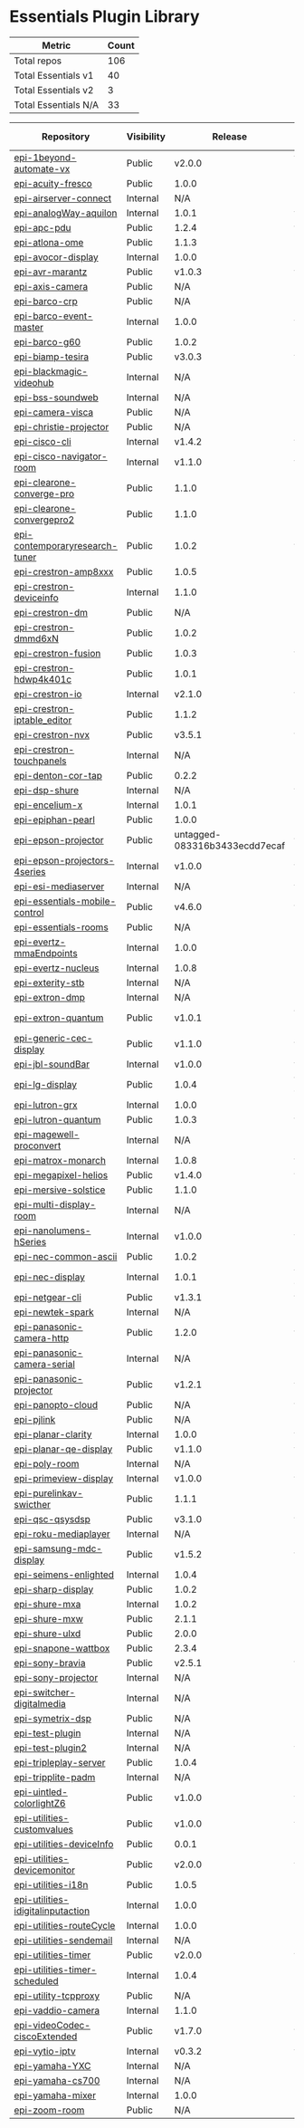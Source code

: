 # Essentials Plugin Library

| Metric                 | Count |
|------------------------|-------|
| Total repos            | 106 |
| Total Essentials v1    | 40 |
| Total Essentials v2    | 3 |
| Total Essentials N/A   | 33 |


| Repository                          | Visibility | Release | Build Output | Min Essentials |
|-------------------------------------|------------|---------|--------------|----------------|
| [epi-1beyond-automate-vx](https://github.com/PepperDash/epi-1beyond-automate-vx) | Public | v2.0.0 | v2.1.0-feature-add-interfaces-and-messengers.2 | 2.0.0 |
| [epi-acuity-fresco](https://github.com/PepperDash/epi-acuity-fresco) | Public | 1.0.0 | 1.0.0 | 1.9.7 |
| [epi-airserver-connect](https://github.com/PepperDash/epi-airserver-connect) | Internal | N/A | N/A | 1.6.4 |
| [epi-analogWay-aquilon](https://github.com/PepperDash/epi-analogWay-aquilon) | Internal | 1.0.1 | v1.1.0-feature-add-messenger.3 | N/A |
| [epi-apc-pdu](https://github.com/PepperDash/epi-apc-pdu) | Public | 1.2.4 | v2.0.0-use-ssh-net-4-series.1 | 1.15.0 |
| [epi-atlona-ome](https://github.com/PepperDash/epi-atlona-ome) | Public | 1.1.3 | 1.1.3 | 1.13.4 |
| [epi-avocor-display](https://github.com/PepperDash/epi-avocor-display) | Internal | 1.0.0 | 1.0.0 | 1.9.5 |
| [epi-avr-marantz](https://github.com/PepperDash/epi-avr-marantz) | Public | v1.0.3 | v1.0.3 | 2.4.4 |
| [epi-axis-camera](https://github.com/PepperDash/epi-axis-camera) | Public | N/A | 1.0.0-rc-5 | N/A |
| [epi-barco-crp](https://github.com/PepperDash/epi-barco-crp) | Public | N/A | 0.0.1-beta-6 | 1.10.0 |
| [epi-barco-event-master](https://github.com/PepperDash/epi-barco-event-master) | Internal | 1.0.0 | v1.1.0-feature-replace-http.5 | 1.9.7 |
| [epi-barco-g60](https://github.com/PepperDash/epi-barco-g60) | Public | 1.0.2 | 1.0.2 | 1.10.3 |
| [epi-biamp-tesira](https://github.com/PepperDash/epi-biamp-tesira) | Public | v3.0.3 | v3.0.4-revert-to-3series-workflow.3 | 1.8.1 |
| [epi-blackmagic-videohub](https://github.com/PepperDash/epi-blackmagic-videohub) | Internal | N/A | 0.0.1-hotfix-3 | 1.6.4 |
| [epi-bss-soundweb](https://github.com/PepperDash/epi-bss-soundweb) | Internal | N/A | 0.0.1-beta-5 | N/A |
| [epi-camera-visca](https://github.com/PepperDash/epi-camera-visca) | Public | N/A | 0.0.0-buildtype-buildnumber | 1.7.5 |
| [epi-christie-projector](https://github.com/PepperDash/epi-christie-projector) | Public | N/A | 0.0.1-alpha-2 | 1.10.3 |
| [epi-cisco-cli](https://github.com/PepperDash/epi-cisco-cli) | Internal | v1.4.2 | v1.5.0-net8.1 | 2.0.0 |
| [epi-cisco-navigator-room](https://github.com/PepperDash/epi-cisco-navigator-room) | Internal | v1.1.0 | v1.2.0-warmup-cooldown-issues.4 | N/A |
| [epi-clearone-converge-pro](https://github.com/PepperDash/epi-clearone-converge-pro) | Public | 1.1.0 | 1.1.0 | 1.8.4 |
| [epi-clearone-convergepro2](https://github.com/PepperDash/epi-clearone-convergepro2) | Public | 1.1.0 | 1.1.0 | 1.13.4 |
| [epi-contemporaryresearch-tuner](https://github.com/PepperDash/epi-contemporaryresearch-tuner) | Public | 1.0.2 | v1.1.0-feature-devicePresetsModel.3 | 1.7.6 |
| [epi-crestron-amp8xxx](https://github.com/PepperDash/epi-crestron-amp8xxx) | Public | 1.0.5 | 1.0.5 | 1.7.5 |
| [epi-crestron-deviceinfo](https://github.com/PepperDash/epi-crestron-deviceinfo) | Internal | 1.1.0 | 1.1.1-alpha-5 | 1.13.4 |
| [epi-crestron-dm](https://github.com/PepperDash/epi-crestron-dm) | Public | N/A | 0.0.1-beta-2 | 1.6.4 |
| [epi-crestron-dmmd6xN](https://github.com/PepperDash/epi-crestron-dmmd6xN) | Public | 1.0.2 | 1.0.2 | N/A |
| [epi-crestron-fusion](https://github.com/PepperDash/epi-crestron-fusion) | Public | 1.0.3 | v1.1.0-feature-4-series.2 | 1.5.5 |
| [epi-crestron-hdwp4k401c](https://github.com/PepperDash/epi-crestron-hdwp4k401c) | Public | 1.0.1 | 1.0.2-beta-1 | N/A |
| [epi-crestron-io](https://github.com/PepperDash/epi-crestron-io) | Internal | v2.1.0 | v2.1.0 | 2.0.0 |
| [epi-crestron-iptable_editor](https://github.com/PepperDash/epi-crestron-iptable_editor) | Public | 1.1.2 | 1.1.2 | 1.6.7 |
| [epi-crestron-nvx](https://github.com/PepperDash/epi-crestron-nvx) | Public | v3.5.1 | v3.5.1 | N/A |
| [epi-crestron-touchpanels](https://github.com/PepperDash/epi-crestron-touchpanels) | Internal | N/A | N/A | 1.7.5 |
| [epi-denton-cor-tap](https://github.com/PepperDash/epi-denton-cor-tap) | Public | 0.2.2 | 0.2.2 | 1.9.0 |
| [epi-dsp-shure](https://github.com/PepperDash/epi-dsp-shure) | Internal | N/A | v1.0.0-feat-4-series-only-plugin.3 | 1.6.4 |
| [epi-encelium-x](https://github.com/PepperDash/epi-encelium-x) | Internal | 1.0.1 | 1.0.2-hotfix-20 | 1.10.4 |
| [epi-epiphan-pearl](https://github.com/PepperDash/epi-epiphan-pearl) | Public | 1.0.0 | 1.0.1-hotfix-5 | 1.12.8 |
| [epi-epson-projector](https://github.com/PepperDash/epi-epson-projector) | Public | untagged-083316b3433ecdd7ecaf | v3.0.0 | 2.4.7 |
| [epi-epson-projectors-4series](https://github.com/PepperDash/epi-epson-projectors-4series) | Internal | v1.0.0 | v1.0.0 | 2.0.0 |
| [epi-esi-mediaserver](https://github.com/PepperDash/epi-esi-mediaserver) | Internal | N/A | v0.1.0-feature-4-series.2 | 1.15.5 |
| [epi-essentials-mobile-control](https://github.com/PepperDash/epi-essentials-mobile-control) | Public | v4.6.0 | v4.6.0 | 1.12.5 |
| [epi-essentials-rooms](https://github.com/PepperDash/epi-essentials-rooms) | Public | N/A | 0.1.0-rc-2 | 1.6.4 |
| [epi-evertz-mmaEndpoints](https://github.com/PepperDash/epi-evertz-mmaEndpoints) | Internal | 1.0.0 | 1.0.1-hotfix-11 | 1.15.2 |
| [epi-evertz-nucleus](https://github.com/PepperDash/epi-evertz-nucleus) | Internal | 1.0.8 | 1.0.9-hotfix-55 | 1.9.5 |
| [epi-exterity-stb](https://github.com/PepperDash/epi-exterity-stb) | Internal | N/A | 0.0.1-alpha-11 | 1.6.4 |
| [epi-extron-dmp](https://github.com/PepperDash/epi-extron-dmp) | Internal | N/A | 0.0.1-alpha-25 | 1.8.4 |
| [epi-extron-quantum](https://github.com/PepperDash/epi-extron-quantum) | Public | v1.0.1 | v1.0.2-hotfixUpdateOnlineOnResponseReceived.1 | 1.13.3 |
| [epi-generic-cec-display](https://github.com/PepperDash/epi-generic-cec-display) | Public | v1.1.0 | v1.1.0 | 1.6.7 |
| [epi-jbl-soundBar](https://github.com/PepperDash/epi-jbl-soundBar) | Internal | v1.0.0 | v1.0.0 | 2.0.0 |
| [epi-lg-display](https://github.com/PepperDash/epi-lg-display) | Public | 1.0.4 | v1.1.0-feature-set-inputs-labels-fr-config.1 | 1.8.0 |
| [epi-lutron-grx](https://github.com/PepperDash/epi-lutron-grx) | Internal | 1.0.0 | 1.0.1-beta-7 | 1.6.1 |
| [epi-lutron-quantum](https://github.com/PepperDash/epi-lutron-quantum) | Public | 1.0.3 | v1.0.1 | N/A |
| [epi-magewell-proconvert](https://github.com/PepperDash/epi-magewell-proconvert) | Internal | N/A | 0.0.1-alpha-1 | 1.15.3 |
| [epi-matrox-monarch](https://github.com/PepperDash/epi-matrox-monarch) | Internal | 1.0.8 | vempty_string_triggers_config_update | 1.7.4 |
| [epi-megapixel-helios](https://github.com/PepperDash/epi-megapixel-helios) | Public | v1.4.0 | v1.5.0-4-series-updates.2 | 1.16.0 |
| [epi-mersive-solstice](https://github.com/PepperDash/epi-mersive-solstice) | Public | 1.1.0 | 1.1.1-beta-11 | 1.8.0 |
| [epi-multi-display-room](https://github.com/PepperDash/epi-multi-display-room) | Internal | N/A | N/A | 1.6.4 |
| [epi-nanolumens-hSeries](https://github.com/PepperDash/epi-nanolumens-hSeries) | Internal | v1.0.0 | v1.0.0 | 2.0.0 |
| [epi-nec-common-ascii](https://github.com/PepperDash/epi-nec-common-ascii) | Public | 1.0.2 | 1.0.3-hotfix-7 | 1.6.5 |
| [epi-nec-display](https://github.com/PepperDash/epi-nec-display) | Internal | 1.0.1 | v1.1.0-feature-set-inputs-labels-fr-config.1 | N/A |
| [epi-netgear-cli](https://github.com/PepperDash/epi-netgear-cli) | Public | v1.3.1 | v1.3.2-change-connection.1 | 2.0.0 |
| [epi-newtek-spark](https://github.com/PepperDash/epi-newtek-spark) | Internal | N/A | 0.0.1-alpha-3 | 1.6.4 |
| [epi-panasonic-camera-http](https://github.com/PepperDash/epi-panasonic-camera-http) | Public | 1.2.0 | vremove-master | 1.8.5 |
| [epi-panasonic-camera-serial](https://github.com/PepperDash/epi-panasonic-camera-serial) | Internal | N/A | 0.0.1-beta-8 | N/A |
| [epi-panasonic-projector](https://github.com/PepperDash/epi-panasonic-projector) | Public | v1.2.1 | v1.3.0-feature-essentials-version.1 | 2.0.0 |
| [epi-panopto-cloud](https://github.com/PepperDash/epi-panopto-cloud) | Public | N/A | v1.1 | 1.12.8 |
| [epi-pjlink](https://github.com/PepperDash/epi-pjlink) | Public | N/A | N/A | 1.8.1 |
| [epi-planar-clarity](https://github.com/PepperDash/epi-planar-clarity) | Internal | 1.0.0 | v00.02 | 1.11.1 |
| [epi-planar-qe-display](https://github.com/PepperDash/epi-planar-qe-display) | Public | v1.1.0 | v1.1.0 | 1.11.1 |
| [epi-poly-room](https://github.com/PepperDash/epi-poly-room) | Internal | N/A | 1.0.0-beta.1 | 1.11.0 |
| [epi-primeview-display](https://github.com/PepperDash/epi-primeview-display) | Internal | v1.0.0 | v1.0.0 | 1.6.7 |
| [epi-purelinkav-swicther](https://github.com/PepperDash/epi-purelinkav-swicther) | Public | 1.1.1 | 1.1.1 | 1.5.5 |
| [epi-qsc-qsysdsp](https://github.com/PepperDash/epi-qsc-qsysdsp) | Public | v3.1.0 | v3.1.0 | 2.0.0 |
| [epi-roku-mediaplayer](https://github.com/PepperDash/epi-roku-mediaplayer) | Internal | N/A | 0.0.1-alpha-1 | 1.5.5 |
| [epi-samsung-mdc-display](https://github.com/PepperDash/epi-samsung-mdc-display) | Public | v1.5.2 | v1.6.0-feature-essentials-version.1 | 2.4.7 |
| [epi-seimens-enlighted](https://github.com/PepperDash/epi-seimens-enlighted) | Internal | 1.0.4 | 1.0.5-beta-9 | 1.9.7 |
| [epi-sharp-display](https://github.com/PepperDash/epi-sharp-display) | Public | 1.0.2 | 1.0.3-beta-25 | 1.9.1 |
| [epi-shure-mxa](https://github.com/PepperDash/epi-shure-mxa) | Internal | 1.0.2 | 1.0.2 | 1.7.5 |
| [epi-shure-mxw](https://github.com/PepperDash/epi-shure-mxw) | Public | 2.1.1 | 2.1.1 | 1.6.6 |
| [epi-shure-ulxd](https://github.com/PepperDash/epi-shure-ulxd) | Public | 2.0.0 | 2.0.0 | 1.12.0 |
| [epi-snapone-wattbox](https://github.com/PepperDash/epi-snapone-wattbox) | Public | 2.3.4 | 2.3.4 | 1.12.2 |
| [epi-sony-bravia](https://github.com/PepperDash/epi-sony-bravia) | Public | v2.5.1 | v2.5.1 | 2.4.7 |
| [epi-sony-projector](https://github.com/PepperDash/epi-sony-projector) | Internal | N/A | 0.0.1-alpha-7 | 1.6.4 |
| [epi-switcher-digitalmedia](https://github.com/PepperDash/epi-switcher-digitalmedia) | Internal | N/A | N/A | 1.6.4 |
| [epi-symetrix-dsp](https://github.com/PepperDash/epi-symetrix-dsp) | Public | N/A | 1.0.0-rc-7 | N/A |
| [epi-test-plugin](https://github.com/PepperDash/epi-test-plugin) | Internal | N/A | N/A | 1.6.4 |
| [epi-test-plugin2](https://github.com/PepperDash/epi-test-plugin2) | Internal | N/A | v1.0.0 | 1.6.4 |
| [epi-tripleplay-server](https://github.com/PepperDash/epi-tripleplay-server) | Public | 1.0.4 | 1.0.5-beta-2 | 1.9.1 |
| [epi-tripplite-padm](https://github.com/PepperDash/epi-tripplite-padm) | Internal | N/A | 0.0.1-alpha-9 | N/A |
| [epi-uintled-colorlightZ6](https://github.com/PepperDash/epi-uintled-colorlightZ6) | Public | v1.0.0 | v1.1.0-workflow-updates.34 | 1.5.5 |
| [epi-utilities-customvalues](https://github.com/PepperDash/epi-utilities-customvalues) | Public | v1.0.0 | v1.1.0-development.1 | 1.10.0 |
| [epi-utilities-deviceInfo](https://github.com/PepperDash/epi-utilities-deviceInfo) | Public | 0.0.1 | 0.0.1 | 1.6.4 |
| [epi-utilities-devicemonitor](https://github.com/PepperDash/epi-utilities-devicemonitor) | Public | v2.0.0 | v2.0.0 | 2.4.4 |
| [epi-utilities-i18n](https://github.com/PepperDash/epi-utilities-i18n) | Public | 1.0.5 | 1.0.5 | 1.6.4 |
| [epi-utilities-idigitalinputaction](https://github.com/PepperDash/epi-utilities-idigitalinputaction) | Internal | 1.0.0 | 1.0.0 | 1.9.1 |
| [epi-utilities-routeCycle](https://github.com/PepperDash/epi-utilities-routeCycle) | Internal | 1.0.0 | 1.0.0 | 1.15.2 |
| [epi-utilities-sendemail](https://github.com/PepperDash/epi-utilities-sendemail) | Internal | N/A | N/A | 1.10.1 |
| [epi-utilities-timer](https://github.com/PepperDash/epi-utilities-timer) | Public | v2.0.0 | v2.0.0 | 2.4.4 |
| [epi-utilities-timer-scheduled](https://github.com/PepperDash/epi-utilities-timer-scheduled) | Internal | 1.0.4 | 1.0.5-beta-3 | 1.9.0 |
| [epi-utility-tcpproxy](https://github.com/PepperDash/epi-utility-tcpproxy) | Public | N/A | N/A | 1.6.4 |
| [epi-vaddio-camera](https://github.com/PepperDash/epi-vaddio-camera) | Internal | 1.1.0 | 1.1.0 | 1.10.3 |
| [epi-videoCodec-ciscoExtended](https://github.com/PepperDash/epi-videoCodec-ciscoExtended) | Public | v1.7.0 | v1.7.0 | 1.15.2 |
| [epi-vytio-iptv](https://github.com/PepperDash/epi-vytio-iptv) | Internal | v0.3.2 | v0.4.0-preset-name-feedbacks.1 | 1.16.1 |
| [epi-yamaha-YXC](https://github.com/PepperDash/epi-yamaha-YXC) | Internal | N/A | 0.0.1-alpha-2 | 1.10.2 |
| [epi-yamaha-cs700](https://github.com/PepperDash/epi-yamaha-cs700) | Internal | N/A | N/A | N/A |
| [epi-yamaha-mixer](https://github.com/PepperDash/epi-yamaha-mixer) | Internal | 1.0.0 | 1.0.0 | 1.6.2 |
| [epi-zoom-room](https://github.com/PepperDash/epi-zoom-room) | Public | N/A | 0.1.0-rc-2 | 1.6.4 |
